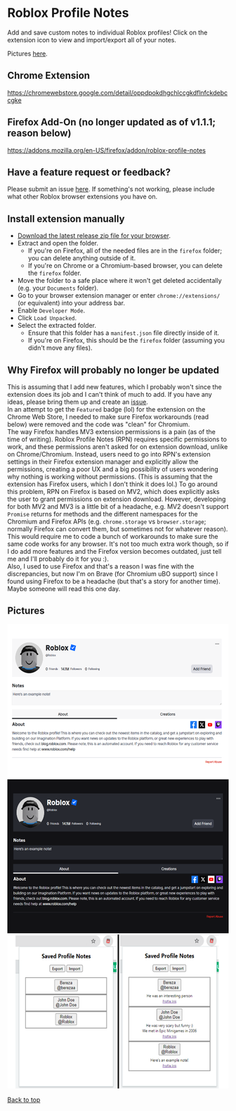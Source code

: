 # Roblox Profile Notes  

Add and save custom notes to individual Roblox profiles! Click on the extension icon to view and import/export all of your notes.  

Pictures [here](#pictures).

## Chrome Extension
https://chromewebstore.google.com/detail/oppdpokdhgchlccgkdflnfckdebccgke

## Firefox Add-On (no longer updated as of v1.1.1; reason below)
https://addons.mozilla.org/en-US/firefox/addon/roblox-profile-notes

## Have a feature request or feedback?
Please submit an issue [here](https://github.com/charleskimbac/roblox-profile-notes/issues). If something's not working, please include what other Roblox browser extensions you have on.

## Install extension manually
- [Download the latest release zip file for your browser](https://github.com/charleskimbac/roblox-profile-notes/releases).
- Extract and open the folder.
  - If you're on Firefox, all of the needed files are in the `firefox` folder; you can delete anything outside of it.
  - If you're on Chrome or a Chromium-based browser, you can delete the `firefox` folder.
- Move the folder to a safe place where it won't get deleted accidentally (e.g. your `Documents` folder).
- Go to your browser extension manager or enter `chrome://extensions/` (or equivalent) into your address bar.
- Enable `Developer Mode`.
- Click `Load Unpacked`.
- Select the extracted folder.
  - Ensure that this folder has a `manifest.json` file directly inside of it.
  - If you're on Firefox, this should be the `firefox` folder (assuming you didn't move any files).

## Why Firefox will probably no longer be updated
This is assuming that I add new features, which I probably won't since the extension does its job and I can't think of much to add. If you have any ideas, please bring them up and create an [issue](https://github.com/charleskimbac/roblox-profile-notes/issues).  
In an attempt to get the `Featured` badge (lol) for the extension on the Chrome Web Store, I needed to make sure Firefox workarounds (read below) were removed and the code was "clean" for Chromium.    
The way Firefox handles MV3 extension permissions is a pain (as of the time of writing). Roblox Profile Notes (RPN) requires specific permissions to work, and these permissions aren't asked for on extension download, unlike on Chrome/Chromium. Instead, users need to go into RPN's extension settings in their Firefox extension manager and explicitly allow the permissions, creating a poor UX and a big possibility of users wondering why nothing is working without permissions. (This is assuming that the extension has Firefox users, which I don't think it does lol.) To go around this problem, RPN on Firefox is based on MV2, which does explicitly asks the user to grant permissions on extension download. However, developing for both MV2 and MV3 is a little bit of a headache, e.g. MV2 doesn't support `Promise` returns for methods and the different namespaces for the Chromium and Firefox APIs (e.g. `chrome.storage` vs `browser.storage`; normally Firefox can convert them, but sometimes not for whatever reason). This would require me to code a bunch of workarounds to make sure the same code works for any browser. It's not too much extra work though, so if I do add more features and the Firefox version becomes outdated, just tell me and I'll probably do it for you :).  
Also, I used to use Firefox and that's a reason I was fine with the discrepancies, but now I'm on Brave (for Chromium uBO support) since I found using Firefox to be a headache (but that's a story for another time).  
Maybe someone will read this one day.

## Pictures
<img src="./images/light-theme.png" height=350x></img>  
<img src="./images/dark-theme.png" height=350px></img>  
<img src="./images/popup.png" height=350px></img>  

[Back to top](#roblox-profile-notes)